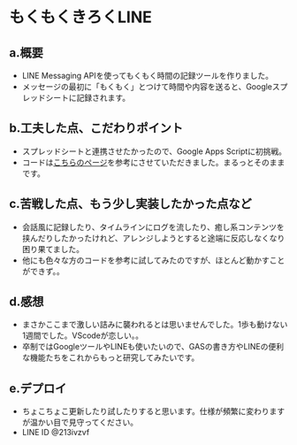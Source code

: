 # もくもくきろくLINE

## a.概要
- LINE Messaging APIを使ってもくもく時間の記録ツールを作りました。
- メッセージの最初に「もくもく」とつけて時間や内容を送ると、Googleスプレッドシートに記録されます。
    
## b.工夫した点、こだわりポイント
- スプレッドシートと連携させたかったので、Google Apps Scriptに初挑戦。
- コードは<a href="https://chusotsu-program.com/line-gas/">こちらのページ</a>を参考にさせていただきました。まるっとそのままです。

## c.苦戦した点、もう少し実装したかった点など
- 会話風に記録したり、タイムラインにログを流したり、癒し系コンテンツを挟んだりしたかったけれど、アレンジしようとすると途端に反応しなくなり困り果てました。
- 他にも色々な方のコードを参考に試してみたのですが、ほとんど動かすことができず。。

## d.感想
- まさかここまで激しい詰みに襲われるとは思いませんでした。1歩も動けない1週間でした。VScodeが恋しい。。
- 卒制ではGoogleツールやLINEも使いたいので、GASの書き方やLINEの便利な機能たちをこれからもっと研究してみたいです。

## e.デプロイ
- ちょこちょこ更新したり試したりすると思います。仕様が頻繁に変わりますが温かい目で見守ってください。
- LINE ID @213ivzvf
